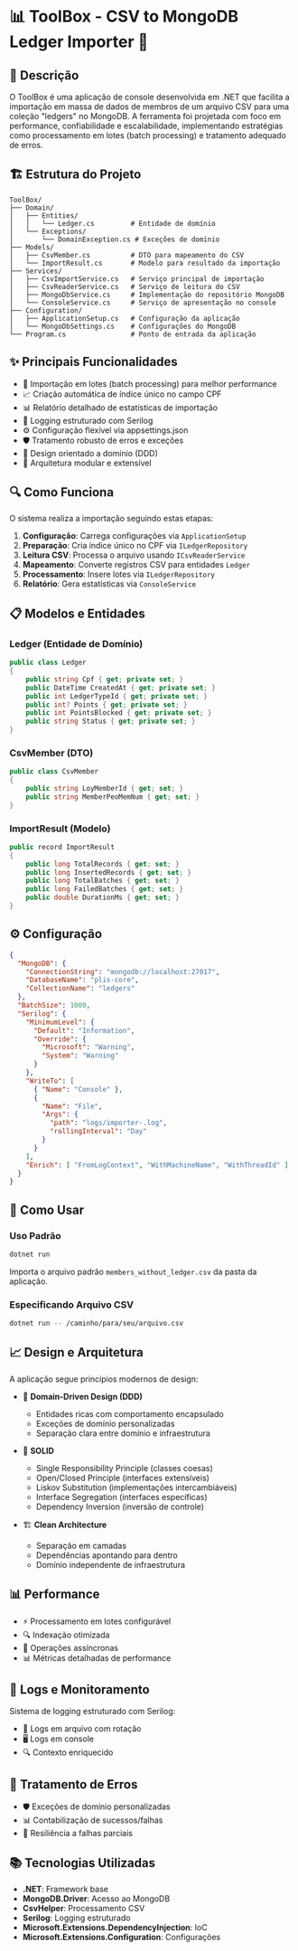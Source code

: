 # 📊 ToolBox - CSV to MongoDB Ledger Importer 🚀

## 📝 Descrição

O ToolBox é uma aplicação de console desenvolvida em .NET que facilita a importação em massa de dados de membros de um arquivo CSV para uma coleção "ledgers" no MongoDB. A ferramenta foi projetada com foco em performance, confiabilidade e escalabilidade, implementando estratégias como processamento em lotes (batch processing) e tratamento adequado de erros.

## 🏗️ Estrutura do Projeto

```
ToolBox/
├── Domain/
│   ├── Entities/
│   │   └── Ledger.cs         # Entidade de domínio
│   └── Exceptions/
│       └── DomainException.cs # Exceções de domínio
├── Models/
│   ├── CsvMember.cs          # DTO para mapeamento do CSV
│   └── ImportResult.cs       # Modelo para resultado da importação
├── Services/
│   ├── CsvImportService.cs   # Serviço principal de importação
│   ├── CsvReaderService.cs   # Serviço de leitura do CSV
│   ├── MongoDbService.cs     # Implementação do repositório MongoDB
│   └── ConsoleService.cs     # Serviço de apresentação no console
├── Configuration/
│   ├── ApplicationSetup.cs   # Configuração da aplicação
│   └── MongoDbSettings.cs    # Configurações do MongoDB
└── Program.cs                # Ponto de entrada da aplicação
```

## ✨ Principais Funcionalidades

- 🔄 Importação em lotes (batch processing) para melhor performance
- 📈 Criação automática de índice único no campo CPF
- 📊 Relatório detalhado de estatísticas de importação
- 📝 Logging estruturado com Serilog
- ⚙️ Configuração flexível via appsettings.json
- 🛡️ Tratamento robusto de erros e exceções
- 🎯 Design orientado a domínio (DDD)
- 🔌 Arquitetura modular e extensível

## 🔍 Como Funciona

O sistema realiza a importação seguindo estas etapas:

1. **Configuração**: Carrega configurações via `ApplicationSetup`
2. **Preparação**: Cria índice único no CPF via `ILedgerRepository`
3. **Leitura CSV**: Processa o arquivo usando `ICsvReaderService`
4. **Mapeamento**: Converte registros CSV para entidades `Ledger`
5. **Processamento**: Insere lotes via `ILedgerRepository`
6. **Relatório**: Gera estatísticas via `ConsoleService`

## 📋 Modelos e Entidades

### Ledger (Entidade de Domínio)
```csharp
public class Ledger
{
    public string Cpf { get; private set; }
    public DateTime CreatedAt { get; private set; }
    public int LedgerTypeId { get; private set; }
    public int? Points { get; private set; }
    public int PointsBlocked { get; private set; }
    public string Status { get; private set; }
}
```

### CsvMember (DTO)
```csharp
public class CsvMember
{
    public string LoyMemberId { get; set; }
    public string MemberPeoMemNum { get; set; }
}
```

### ImportResult (Modelo)
```csharp
public record ImportResult
{
    public long TotalRecords { get; set; }
    public long InsertedRecords { get; set; }
    public long TotalBatches { get; set; }
    public long FailedBatches { get; set; }
    public double DurationMs { get; set; }
}
```

## ⚙️ Configuração

```json
{
  "MongoDB": {
    "ConnectionString": "mongodb://localhost:27017",
    "DatabaseName": "plis-core",
    "CollectionName": "ledgers"
  },
  "BatchSize": 1000,
  "Serilog": {
    "MinimumLevel": {
      "Default": "Information",
      "Override": {
        "Microsoft": "Warning",
        "System": "Warning"
      }
    },
    "WriteTo": [
      { "Name": "Console" },
      {
        "Name": "File",
        "Args": {
          "path": "logs/importer-.log",
          "rollingInterval": "Day"
        }
      }
    ],
    "Enrich": [ "FromLogContext", "WithMachineName", "WithThreadId" ]
  }
}
```

## 🚀 Como Usar

### Uso Padrão
```bash
dotnet run
```
Importa o arquivo padrão `members_without_ledger.csv` da pasta da aplicação.

### Especificando Arquivo CSV
```bash
dotnet run -- /caminho/para/seu/arquivo.csv
```

## 📈 Design e Arquitetura

A aplicação segue princípios modernos de design:

- 🎯 **Domain-Driven Design (DDD)**
  - Entidades ricas com comportamento encapsulado
  - Exceções de domínio personalizadas
  - Separação clara entre domínio e infraestrutura

- 🔌 **SOLID**
  - Single Responsibility Principle (classes coesas)
  - Open/Closed Principle (interfaces extensíveis)
  - Liskov Substitution (implementações intercambiáveis)
  - Interface Segregation (interfaces específicas)
  - Dependency Inversion (inversão de controle)

- 🏗️ **Clean Architecture**
  - Separação em camadas
  - Dependências apontando para dentro
  - Domínio independente de infraestrutura

## 📊 Performance

- ⚡ Processamento em lotes configurável
- 🔍 Indexação otimizada
- 🧵 Operações assíncronas
- 📊 Métricas detalhadas de performance

## 📝 Logs e Monitoramento

Sistema de logging estruturado com Serilog:
- 📄 Logs em arquivo com rotação
- 🖥️ Logs em console
- 🔍 Contexto enriquecido

## 🔧 Tratamento de Erros

- 🛡️ Exceções de domínio personalizadas
- 📊 Contabilização de sucessos/falhas
- 🔄 Resiliência a falhas parciais

## 📚 Tecnologias Utilizadas

- **.NET**: Framework base
- **MongoDB.Driver**: Acesso ao MongoDB
- **CsvHelper**: Processamento CSV
- **Serilog**: Logging estruturado
- **Microsoft.Extensions.DependencyInjection**: IoC
- **Microsoft.Extensions.Configuration**: Configurações
